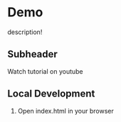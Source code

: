 # Demo

description!

## Subheader

Watch tutorial on youtube

## Local Development

1. Open index.html in your browser